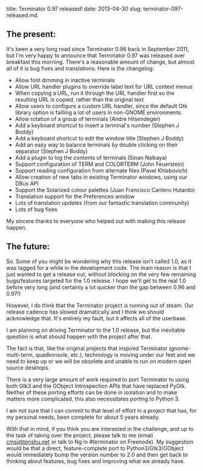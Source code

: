 title: Terminator 0.97 released!
date: 2013-04-30
slug: terminator-097-released.md


## The present:

It's been a very long road since Terminator 0.96 back in September 2011, but I'm very happy to announce that Terminator 0.97 was released over breakfast this morning.
There's a reasonable amount of change, but almost all of it is bug fixes and translations.
Here is the changelog:
-   Allow font dimming in inactive terminals
-   Allow URL handler plugins to override label text for URL context menus
-   When copying a URL, run it through the URL handler first so the resulting URL is copied, rather than the original text
-   Allow users to configure a custom URL handler, since the default Gtk library option is failling a lot of users in non-GNOME environments.
-   Allow rotation of a group of terminals (Andre Hilsendeger)
-   Add a keyboard shortcut to insert a terminal's number (Stephen J Boddy)
-   Add a keyboard shortcut to edit the window title (Stephen J Boddy)
-   Add an easy way to balance terminals by double clicking on their separator (Stephen J Boddy)
-   Add a plugin to log the contents of terminals (Sinan Nalkaya)
-   Support configuration of TERM and COLORTERM (John Feuerstein)
-   Support reading configuration from alternate files (Pavel Khlebovich)
-   Allow creation of new tabs in existing Terminator windows, using our DBus API
-   Support the Solarized colour palettes (Juan Francisco Cantero Hutardo)
-   Translation support for the Preferences window
-   Lots of translation updates (from our fantastic translation community)
-   Lots of bug fixes

My sincere thanks to everyone who helped out with making this release happen.

## The future:

So. Some of you might be wondering why this release isn't called 1.0, as it was tagged for a while in the development code. The main reason is that I just wanted to get a release out, without blocking on the very few remaining bugs/features targeted for the 1.0 release. I hope we'll get to the real 1.0 before very long (and certainly a lot quicker than the gap between 0.96 and 0.97!)

However, I do think that the Terminator project is running out of steam. Our release cadence has slowed dramatically and I think we should acknowledge that. It's entirely my fault, but it affects all of the userbase.

I am planning on driving Terminator to the 1.0 release, but the inevitable question is what should happen with the project after that.

The fact is that, like the original projects that inspired Terminator (gnome-multi-term, quadkonsole, etc.), technology is moving under our feet and we need to keep up or we will be obsolete and unable to run on modern open source desktops.

There is a very large amount of work required to port Terminator to using both Gtk3 and the GObject Introspection APIs that have replaced PyGtk. Neither of these porting efforts can be done in isolation and to make matters more complicated, this also necessitates porting to Python 3.

I am not sure that I can commit to that level of effort in a project that has, for my personal needs, been complete for about 5 years already.

With that in mind, if you think you are interested in the challenge, and up to the task of taking over the project, please talk to me (email cmsj@tenshu.net or talk to Ng in \#terminator on Freenode). My suggestion would be that a direct, feature-complete port to Python3/Gtk3/GObject would immediately bump the version number to 2.0 and then get back to thinking about features, bug fixes and improving what we already have.
